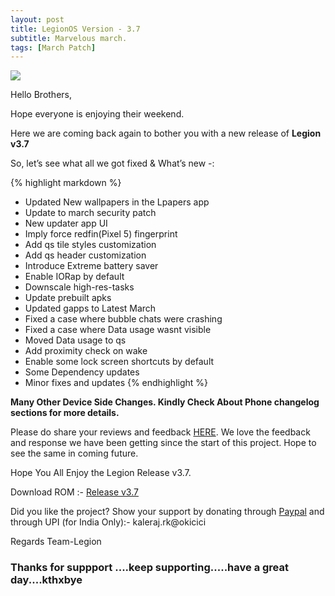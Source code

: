 ```yaml
---
layout: post
title: LegionOS Version - 3.7
subtitle: Marvelous march.
tags: [March Patch]
---
```


<p align="left">
<img src="https://imgur.com/DDQIVvx.png">
</p>

Hello Brothers,

Hope everyone is enjoying their weekend. 

Here we are coming back again to bother you with a new release of **Legion v3.7**

So, let’s see what all we got fixed & What’s new -:

{% highlight markdown %}
*  Updated New wallpapers in the Lpapers app
*  Update to march security patch
*  New updater app UI
*  Imply force redfin(Pixel 5) fingerprint
*  Add qs tile styles customization
*  Add qs header customization
*  Introduce Extreme battery saver
*  Enable IORap by default
*  Downscale high-res-tasks
* Update prebuilt apks
* Updated gapps to Latest March
* Fixed a case where bubble chats were crashing
* Fixed a case where Data usage wasnt visible
* Moved Data usage to qs
* Add proximity check on wake
* Enable some lock screen shortcuts by default
* Some Dependency updates
* Minor fixes and updates
{% endhighlight %}

**Many Other Device Side Changes. Kindly Check About Phone changelog sections for more details.**


Please do share your reviews and feedback [HERE](https://sourceforge.net/projects/legionrom/reviews). We love the feedback and response we have been getting since the start of this project. Hope to see the same in coming future.

Hope You All Enjoy the Legion Release v3.7.

Download ROM :- [Release v3.7](https://sourceforge.net/projects/legionrom/files) 

Did you like the project? Show your support by donating through [Paypal](https://paypal.me/rajkale99) and  through UPI (for India Only):- kaleraj.rk@okicici

Regards
Team-Legion


### Thanks for suppport ....keep supporting.....have a great day....kthxbye
